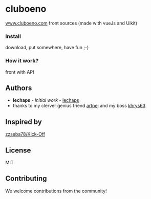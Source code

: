 # cluboeno
www.cluboeno.com front sources (made with vueJs and Uikit)


### Install
download, put somewhere, have fun ;-)

### How it work?
front with API


## Authors
* **lechaps** - *Initial work* - [lechaps](https://github.com/lechaps)
* thanks to my clerver genius friend [artpej](https://github.com/artpej) and my boss [khrys63](https://github.com/khrys63)

## Inspired by
[zzseba78/Kick-Off](https://github.com/zzseba78/Kick-Off) 

## License
MIT

## Contributing
We welcome contributions from the community!
